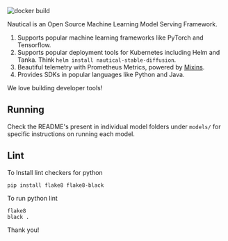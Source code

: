 ![docker build](https://github.com/nautical-io/nautical/actions/workflows/publish.yaml/badge.svg)


Nautical is an Open Source Machine Learning Model Serving Framework.

1. Supports popular machine learning frameworks like PyTorch and Tensorflow.
2. Supports popular deployment tools for Kubernetes including Helm and Tanka. Think `helm install nautical-stable-diffusion`.
3. Beautiful telemetry with Prometheus Metrics, powered by [Mixins](https://monitoring.mixins.dev/).
4. Provides SDKs in popular languages like Python and Java.

We love building developer tools!

## Running

Check the README's present in individual model folders under `models/` for specific instructions on running each model.

## Lint

To Install lint checkers for python
```
pip install flake8 flake8-black
```

To run python lint
```
flake8
black .
```

Thank you!
